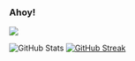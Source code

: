 ### Ahoy!

<!--
**leafoffaith/leafoffaith** is a ✨ _special_ ✨ repository because its `README.md` (this file) appears on your GitHub profile.

Here are some ideas to get you started:
- 👯 I’m looking to collaborate on ...
- 🤔 I’m looking for help with ...
- 💬 Ask me about ...
- 📫 How to reach me: shaurya2
- ⚡ Fun fact: ...
<img align="right" alt="Coding" width="400" src="https://twitter.com/i/status/1630183872658030596">

https://i.redd.it/ark-road-by-artist-kevin-hong-v0-rdil8nfglg4b1.png?s=4dc44939728dac38894bdc01aa649379198c786f
-->

<img src="https://i.redd.it/ark-road-by-artist-kevin-hong-v0-rdil8nfglg4b1.png?s=4dc44939728dac38894bdc01aa649379198c786f" />

![GitHub Stats](https://github-readme-stats.vercel.app/api?username=leafoffaith&theme=synthwave)
[![GitHub Streak](https://github-readme-streak-stats.herokuapp.com/?user=leafoffaith)](https://git.io/streak-stats)


